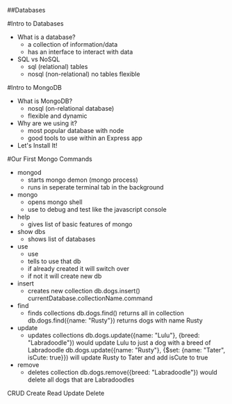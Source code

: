 ##Databases

#Intro to Databases
*   What is a database?
    - a collection of information/data
    - has an interface to interact with data
*   SQL vs NoSQL
    -  sql (relational)
        tables
    - nosql (non-relational)
        no tables
        flexible


#Intro to MongoDB
*   What is MongoDB?
    - nosql (on-relational database)
    - flexible and dynamic
*   Why are we using it?
    - most popular database with node
    - good tools to use within an Express app
*   Let's Install It!


#Our First Mongo Commands
*   mongod
    - starts mongo demon (mongo process)
    - runs in seperate terminal tab in the background
*   mongo
    - opens mongo shell
    - use to debug and test like the javascript console
*   help
    - gives list of basic features of mongo
*   show dbs
    - shows list of databases
*   use
    - use <name of db>
    - tells to use that db
    - if already created it will switch over
    - if not it will create new db
*   insert
    - creates new collection
        db.dogs.insert()
        currentDatabase.collectionName.command
*   find
    - finds collections
        db.dogs.find()
        returns all in collection
        db.dogs.find({name: "Rusty"})
        returns dogs with name Rusty
*   update
    - updates collections
        db.dogs.update({name: "Lulu"}, {breed: "Labradoodle"})
        would update Lulu to just a dog with a breed of Labradoodle
        db.dogs.update({name: "Rusty"}, {$set: {name: "Tater", isCute: true}})
        will update Rusty to Tater and add isCute to true
*   remove
    - deletes collection
        db.dogs.remove({breed: "Labradoodle"})
        would delete all dogs that are Labradoodles

CRUD
Create Read Update Delete